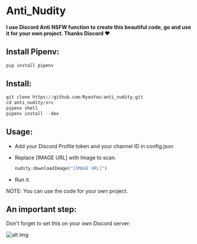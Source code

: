 # Anti_Nudity

**I use Discord Anti NSFW function to create this beautiful code, go and use it for your own project. Thanks Discord ❤️**

## Install Pipenv:

```python
pip install pipenv
```

## **Install:**

```python
git clone https://github.com/RyouYoo/anti_nudity.git
cd anti_nudity/src
pipenv shell
pipenv install --dev
```

## Usage:

- Add your Discord Profile token and your channel ID in config.json
- Replace [IMAGE URL] with Image to scan.

    ```python
    nudity.downloadImage("[IMAGE URL]")
    ```

- Run it.

NOTE: You can use the code for your own project.
## An important step:

Don't forget to set this on your own Discord server:

![alt img](https://i.imgur.com/DdDHz0w.png)
